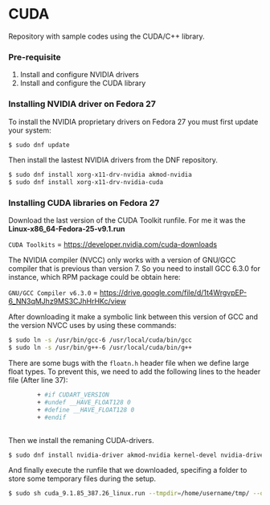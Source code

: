 # CUDA

Repository with	sample codes using the CUDA/C++	library.

### Pre-requisite
1. Install and configure NVIDIA drivers
2. Install and configure the CUDA library

### Installing NVIDIA driver on Fedora 27

To install the NVIDIA proprietary drivers on Fedora 27 you must first update your system:

```bash
$ sudo dnf update
```
Then install the lastest NVIDIA drivers from the DNF repository.

```bash
$ sudo dnf install xorg-x11-drv-nvidia akmod-nvidia
$ sudo dnf install xorg-x11-drv-nvidia-cuda
```
### Installing CUDA libraries on Fedora 27

Download the last version of the CUDA Toolkit runfile. For me it was the **Linux-x86_64-Fedora-25-v9.1.run**

`CUDA Toolkits` = https://developer.nvidia.com/cuda-downloads

The NVIDIA compiler (NVCC) only works with a version of GNU/GCC compiler that is previous than version 7. So you need to install GCC 6.3.0 for instance, which RPM package could be obtain here:

`GNU/GCC Compiler v6.3.0` = https://drive.google.com/file/d/1t4WrgvpEP-6_NN3qMJhz9MS3CJhHrHKc/view

After downloading it make a symbolic link between this version of GCC and the version NVCC uses by using these commands:

```bash
$ sudo ln -s /usr/bin/gcc-6 /usr/local/cuda/bin/gcc 
$ sudo ln -s /usr/bin/g++-6 /usr/local/cuda/bin/g++
```

There are some bugs with the `floatn.h` header file when we define large float types. To prevent this, we need to add the following lines to the header file (After line 37):

```bash
		+ #if CUDART_VERSION
		+ #undef __HAVE_FLOAT128 0
		+ #define __HAVE_FLOAT128 0
		+ #endif
		
```
Then we install the remaning CUDA-drivers.

```bash
$ sudo dnf install nvidia-driver akmod-nvidia kernel-devel nvidia-driver-libs.i686 vulkan.i686 cuda nvidia-driver-cuda cuda-devel nvidia-driver-NVML-devel
```
And finally execute the runfile that we downloaded, specifing a folder to store some temporary files during the setup.

```bash
$ sudo sh cuda_9.1.85_387.26_linux.run --tmpdir=/home/username/tmp/ --override
```
